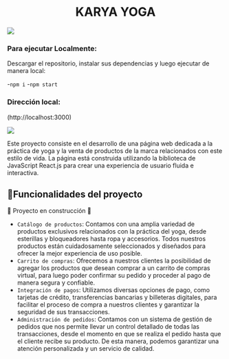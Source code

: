 <h1 align="center"> KARYA YOGA </h1>

<div width="300px">
   <img src="https://user-images.githubusercontent.com/107637019/231020133-19a3abda-98fd-4e14-8ff6-8b7348e499ae.png">
</div>

### Para ejecutar Localmente:

Descargar el repositorio, instalar sus dependencias y luego ejecutar de manera local:

-`npm i`
-`npm start`

### Dirección local:
(http://localhost:3000)

<p align="left">
   <img src="https://img.shields.io/badge/STATUS-EN%20DESAROLLO-green">
</p>

Este proyecto consiste en el desarrollo de una página web dedicada a la práctica de yoga y
la venta de productos de la marca relacionados con este estilo de vida. 
La página está construida utilizando la biblioteca de JavaScript React.js 
para crear una experiencia de usuario fluida e interactiva.

## :hammer:Funcionalidades del proyecto
:construction: Proyecto en construcción :construction:

- `Catálogo de productos`: Contamos con una amplia variedad de productos exclusivos relacionados con la práctica del yoga, desde esterillas y bloqueadores hasta ropa y accesorios. Todos nuestros productos están cuidadosamente seleccionados y diseñados para ofrecer la mejor experiencia de uso posible. 
- `Carrito de compras`: Ofrecemos a nuestros clientes la posibilidad de agregar los productos que desean comprar a un carrito de compras virtual, para luego poder confirmar su pedido y proceder al pago de manera segura y confiable. 
- `Integración de pagos`: Utilizamos diversas opciones de pago, como tarjetas de crédito, transferencias bancarias y billeteras digitales, para facilitar el proceso de compra a nuestros clientes y garantizar la seguridad de sus transacciones. 
- `Administración de pedidos`: Contamos con un sistema de gestión de pedidos que nos permite llevar un control detallado de todas las transacciones, desde el momento en que se realiza el pedido hasta que el cliente recibe su producto. De esta manera, podemos garantizar una atención personalizada y un servicio de calidad.
